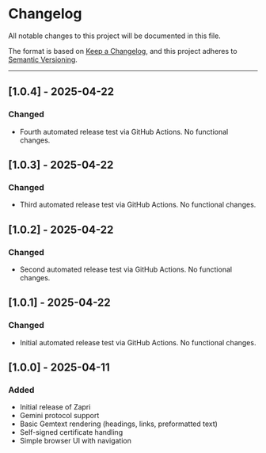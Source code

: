 # Changelog

All notable changes to this project will be documented in this file.

The format is based on [Keep a Changelog](https://keepachangelog.com/en/1.0.0/),
and this project adheres to [Semantic Versioning](https://semver.org/).

---

## [1.0.4] - 2025-04-22
### Changed
- Fourth automated release test via GitHub Actions. No functional changes.

## [1.0.3] - 2025-04-22
### Changed
- Third automated release test via GitHub Actions. No functional changes.

## [1.0.2] - 2025-04-22
### Changed
- Second automated release test via GitHub Actions. No functional changes.

## [1.0.1] - 2025-04-22
### Changed
- Initial automated release test via GitHub Actions. No functional changes.

## [1.0.0] - 2025-04-11
### Added
- Initial release of Zapri
- Gemini protocol support
- Basic Gemtext rendering (headings, links, preformatted text)
- Self-signed certificate handling
- Simple browser UI with navigation
